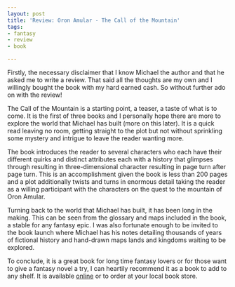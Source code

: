 ```yaml
---
layout: post
title: 'Review: Oron Amular - The Call of the Mountain'
tags:
- fantasy
- review
- book

---
```

Firstly, the necessary disclaimer that I know Michael the author and that he asked me to write a review. That said all the thoughts are my own and I willingly bought the book with my hard earned cash. So without further ado on with the review!

The Call of the Mountain is a starting point, a teaser, a taste of what is to come. It is the first of three books and I personally hope there are more to explore the world that Michael has built (more on this later). It is a quick read leaving no room, getting straight to the plot but not without sprinkling some mystery and intrigue to leave the reader wanting more.  

The book introduces the reader to several characters who each have their different quirks and distinct attributes each with a history that glimpses through resulting in three-dimensional character resulting in page turn after page turn. This is an accomplishment given the book is less than 200 pages and a plot additionally twists and turns in enormous detail taking the reader as a willing participant with the characters on the quest to the mountain of Oron Amular.

Turning back to the world that Michael has built, it has been long in the making. This can be seen from the glossary and maps included in the book, a stable for any fantasy epic. I was also fortunate enough to be invited to the book launch where Michael has his notes detailing thousands of years of fictional history and hand-drawn maps lands and kingdoms waiting to be explored.

To conclude, it is a great book for long time fantasy lovers or for those want to give a fantasy novel a try, I can heartily recommend it as a book to add to any shelf. It is available [online](https://worldofastrom.com/buy-the-book/ "World of Astrom") or to order at your local book store.